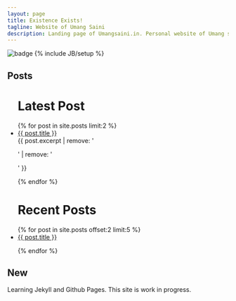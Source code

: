 ```yaml
---
layout: page
title: Existence Exists!
tagline: Website of Umang Saini
description: Landing page of Umangsaini.in. Personal website of Umang saini.
---
```

<img class="bm-sh-badge" src="https://www.blogmint.com/blogger/badgeForSefHostedBlog/d97be9f4d5c54ebca98d04deb9f17783?image=one-pixel.png" alt="badge"/>
{% include JB/setup %}
   
## Posts

<ul>
  
<h1>Latest Post</h1>
{% for post in site.posts limit:2 %}
    <li>
      <a href="{{ post.url }}">{{ post.title }}</a>
      <br>
      {{ post.excerpt | remove: '<p>' | remove: '</p>' }}
    </li>

{% endfor %}
<h1>Recent Posts</h1>
{% for post in site.posts offset:2 limit:5 %}
    <li>
      <a href="{{ post.url }}">{{ post.title }}</a>
    </li>

{% endfor %}	
	

</ul>

## New

Learning Jekyll and Github Pages. This site is work in progress.


